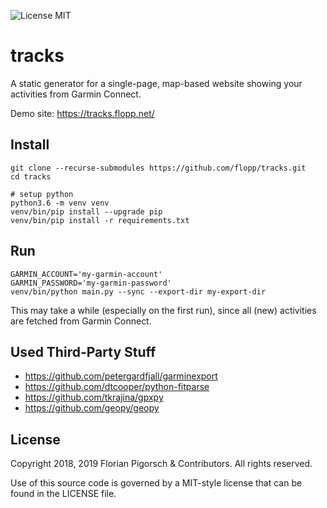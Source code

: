 ![License MIT](https://img.shields.io/badge/license-MIT-lightgrey.svg?style=flat)

# tracks
A static generator for a single-page, map-based website showing your activities from Garmin Connect.

Demo site: https://tracks.flopp.net/


## Install

```
git clone --recurse-submodules https://github.com/flopp/tracks.git
cd tracks

# setup python
python3.6 -m venv venv
venv/bin/pip install --upgrade pip
venv/bin/pip install -r requirements.txt
```


## Run

```
GARMIN_ACCOUNT='my-garmin-account'
GARMIN_PASSWORD='my-garmin-password'
venv/bin/python main.py --sync --export-dir my-export-dir
```

This may take a while (especially on the first run), since all (new) activities are fetched from Garmin Connect.


## Used Third-Party Stuff

- https://github.com/petergardfjall/garminexport
- https://github.com/dtcooper/python-fitparse
- https://github.com/tkrajina/gpxpy
- https://github.com/geopy/geopy


## License
Copyright 2018, 2019 Florian Pigorsch & Contributors. All rights reserved.

Use of this source code is governed by a MIT-style license that can be found in the LICENSE file.